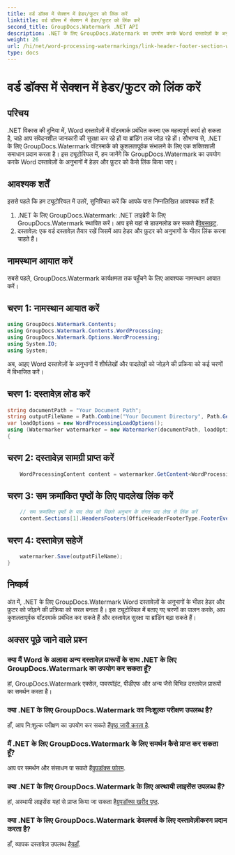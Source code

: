 ```yaml
---
title: वर्ड डॉक्स में सेक्शन में हेडर/फुटर को लिंक करें
linktitle: वर्ड डॉक्स में सेक्शन में हेडर/फुटर को लिंक करें
second_title: GroupDocs.Watermark .NET API
description: .NET के लिए GroupDocs.Watermark का उपयोग करके Word दस्तावेज़ों के अनुभागों में हेडर और फ़ुटर को कुशलतापूर्वक लिंक करना सीखें। दस्तावेज़ प्रबंधन और सुरक्षा.
weight: 26
url: /hi/net/word-processing-watermarkings/link-header-footer-section-word-docs/
type: docs
---
```

# वर्ड डॉक्स में सेक्शन में हेडर/फुटर को लिंक करें

## परिचय
.NET विकास की दुनिया में, Word दस्तावेज़ों में वॉटरमार्क प्रबंधित करना एक महत्वपूर्ण कार्य हो सकता है, चाहे आप संवेदनशील जानकारी की सुरक्षा कर रहे हों या ब्रांडिंग तत्व जोड़ रहे हों। सौभाग्य से, .NET के लिए GroupDocs.Watermark वॉटरमार्क को कुशलतापूर्वक संभालने के लिए एक शक्तिशाली समाधान प्रदान करता है। इस ट्यूटोरियल में, हम जानेंगे कि GroupDocs.Watermark का उपयोग करके Word दस्तावेज़ों के अनुभागों में हेडर और फ़ुटर को कैसे लिंक किया जाए।
## आवश्यक शर्तें
इससे पहले कि हम ट्यूटोरियल में उतरें, सुनिश्चित करें कि आपके पास निम्नलिखित आवश्यक शर्तें हैं:
1. .NET के लिए GroupDocs.Watermark: .NET लाइब्रेरी के लिए GroupDocs.Watermark स्थापित करें। आप इसे यहां से डाउनलोड कर सकते हैं[वेबसाइट](https://releases.groupdocs.com/Watermark/net/).
2. दस्तावेज़: एक वर्ड दस्तावेज़ तैयार रखें जिसमें आप हेडर और फ़ुटर को अनुभागों के भीतर लिंक करना चाहते हैं।

## नामस्थान आयात करें
सबसे पहले, GroupDocs.Watermark कार्यक्षमता तक पहुँचने के लिए आवश्यक नामस्थान आयात करें।
## चरण 1: नामस्थान आयात करें
```csharp
using GroupDocs.Watermark.Contents;
using GroupDocs.Watermark.Contents.WordProcessing;
using GroupDocs.Watermark.Options.WordProcessing;
using System.IO;
using System;
```
अब, आइए Word दस्तावेज़ों के अनुभागों में शीर्षलेखों और पादलेखों को जोड़ने की प्रक्रिया को कई चरणों में विभाजित करें।
## चरण 1: दस्तावेज़ लोड करें
```csharp
string documentPath = "Your Document Path";
string outputFileName = Path.Combine("Your Document Directory", Path.GetFileName(documentPath));
var loadOptions = new WordProcessingLoadOptions();
using (Watermarker watermarker = new Watermarker(documentPath, loadOptions))
{
```
## चरण 2: दस्तावेज़ सामग्री प्राप्त करें
```csharp
    WordProcessingContent content = watermarker.GetContent<WordProcessingContent>();
```
## चरण 3: सम क्रमांकित पृष्ठों के लिए पादलेख लिंक करें
```csharp
    // सम क्रमांकित पृष्ठों के पाद लेख को पिछले अनुभाग के संगत पाद लेख से लिंक करें
    content.Sections[1].HeadersFooters[OfficeHeaderFooterType.FooterEven].IsLinkedToPrevious = true;
```
## चरण 4: दस्तावेज़ सहेजें
```csharp
    watermarker.Save(outputFileName);
}
```

## निष्कर्ष
अंत में, .NET के लिए GroupDocs.Watermark Word दस्तावेज़ों के अनुभागों के भीतर हेडर और फ़ुटर को जोड़ने की प्रक्रिया को सरल बनाता है। इस ट्यूटोरियल में बताए गए चरणों का पालन करके, आप कुशलतापूर्वक वॉटरमार्क प्रबंधित कर सकते हैं और दस्तावेज़ सुरक्षा या ब्रांडिंग बढ़ा सकते हैं।
## अक्सर पूछे जाने वाले प्रश्न
### क्या मैं Word के अलावा अन्य दस्तावेज़ प्रारूपों के साथ .NET के लिए GroupDocs.Watermark का उपयोग कर सकता हूँ?
हां, GroupDocs.Watermark एक्सेल, पावरपॉइंट, पीडीएफ और अन्य जैसे विभिन्न दस्तावेज़ प्रारूपों का समर्थन करता है।
### क्या .NET के लिए GroupDocs.Watermark का निःशुल्क परीक्षण उपलब्ध है?
हाँ, आप नि:शुल्क परीक्षण का उपयोग कर सकते हैं[पृष्ठ जारी करता है](https://releases.groupdocs.com/).
### मैं .NET के लिए GroupDocs.Watermark के लिए समर्थन कैसे प्राप्त कर सकता हूँ?
 आप पर समर्थन और संसाधन पा सकते हैं[ग्रुपडॉक्स फोरम](https://forum.groupdocs.com/c/watermark/19).
### क्या .NET के लिए GroupDocs.Watermark के लिए अस्थायी लाइसेंस उपलब्ध हैं?
 हां, अस्थायी लाइसेंस यहां से प्राप्त किया जा सकता है[ग्रुपडॉक्स खरीद पृष्ठ](https://purchase.groupdocs.com/temporary-license/).
### क्या .NET के लिए GroupDocs.Watermark डेवलपर्स के लिए दस्तावेज़ीकरण प्रदान करता है?
 हाँ, व्यापक दस्तावेज़ उपलब्ध है[यहाँ](https://tutorials.groupdocs.com/Watermark/net/).